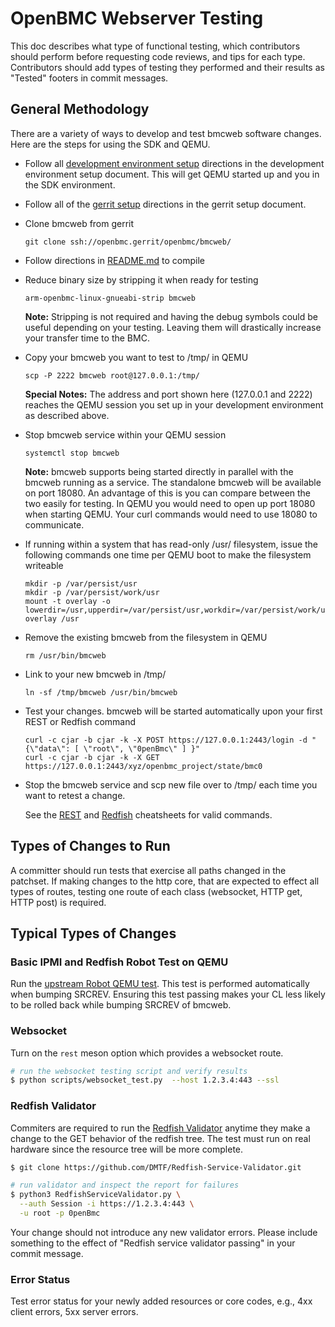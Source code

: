 # OpenBMC Webserver Testing

This doc describes what type of functional testing, which contributors should
perform before requesting code reviews, and tips for each type. Contributors
should add types of testing they performed and their results as "Tested" footers
in commit messages.

## General Methodology
There are a variety of ways to develop and test bmcweb software changes.
Here are the steps for using the SDK and QEMU.

- Follow all [development environment setup](https://github.com/openbmc/docs/blob/master/development/dev-environment.md)
directions in the development environment setup document. This will get
QEMU started up and you in the SDK environment.
- Follow all of the [gerrit setup](https://github.com/openbmc/docs/blob/master/development/gerrit-setup.md)
directions in the gerrit setup document.
- Clone bmcweb from gerrit
  ```
  git clone ssh://openbmc.gerrit/openbmc/bmcweb/
  ```

- Follow directions in [README.md](https://github.com/openbmc/bmcweb#configuration) to compile

- Reduce binary size by stripping it when ready for testing
  ```
  arm-openbmc-linux-gnueabi-strip bmcweb
  ```
  **Note:** Stripping is not required and having the debug symbols could be
  useful depending on your testing. Leaving them will drastically increase
  your transfer time to the BMC.

- Copy your bmcweb you want to test to /tmp/ in QEMU
  ```
  scp -P 2222 bmcweb root@127.0.0.1:/tmp/
  ```
  **Special Notes:**
  The address and port shown here (127.0.0.1 and 2222) reaches the QEMU session
  you set up in your development environment as described above.

- Stop bmcweb service within your QEMU session
  ```
  systemctl stop bmcweb
  ```
  **Note:** bmcweb supports being started directly in parallel with the bmcweb
  running as a service. The standalone bmcweb will be available on port 18080.
  An advantage of this is you can compare between the two easily for testing.
  In QEMU you would need to open up port 18080 when starting QEMU. Your curl
  commands would need to use 18080 to communicate.

- If running within a system that has read-only /usr/ filesystem, issue
the following commands one time per QEMU boot to make the filesystem
writeable
  ```
  mkdir -p /var/persist/usr
  mkdir -p /var/persist/work/usr
  mount -t overlay -o lowerdir=/usr,upperdir=/var/persist/usr,workdir=/var/persist/work/usr overlay /usr
  ```

- Remove the existing bmcweb from the filesystem in QEMU
  ```
  rm /usr/bin/bmcweb
  ```

- Link to your new bmcweb in /tmp/
  ```
  ln -sf /tmp/bmcweb /usr/bin/bmcweb
  ```

- Test your changes. bmcweb will be started automatically upon your
first REST or Redfish command
  ```
  curl -c cjar -b cjar -k -X POST https://127.0.0.1:2443/login -d "{\"data\": [ \"root\", \"0penBmc\" ] }"
  curl -c cjar -b cjar -k -X GET https://127.0.0.1:2443/xyz/openbmc_project/state/bmc0
  ```

- Stop the bmcweb service and scp new file over to /tmp/ each time you
want to retest a change.

  See the [REST](https://github.com/openbmc/docs/blob/master/REST-cheatsheet.md)
  and [Redfish](https://github.com/openbmc/docs/blob/master/REDFISH-cheatsheet.md) cheatsheets for valid commands.


## Types of Changes to Run
A committer should run tests that exercise all paths changed in the patchset.
If making changes to the http core, that are expected to effect all types of
routes, testing one route of each class (websocket, HTTP get, HTTP post) is
required.

## Typical Types of Changes

### Basic IPMI and Redfish Robot Test on QEMU

Run the [upstream Robot QEMU test](https://github.com/openbmc/openbmc-build-scripts/blob/master/run-qemu-robot-test.sh).
This test is performed automatically when bumping SRCREV. Ensuring this test
passing makes your CL less likely to be rolled back while bumping SRCREV of
bmcweb.

### Websocket

Turn on the `rest` meson option which provides a websocket route.

```bash
# run the websocket testing script and verify results
$ python scripts/websocket_test.py  --host 1.2.3.4:443 --ssl
```

### Redfish Validator

Commiters are required to run the [Redfish Validator](https://github.com/DMTF/Redfish-Service-Validator.git)
anytime they make a change to the GET behavior of the redfish tree. The test
must run on real hardware since the resource tree will be more complete.

```bash
$ git clone https://github.com/DMTF/Redfish-Service-Validator.git

# run validator and inspect the report for failures
$ python3 RedfishServiceValidator.py \
  --auth Session -i https://1.2.3.4:443 \
  -u root -p 0penBmc
```

Your change should not introduce any new validator errors. Please include
something to the effect of "Redfish service validator passing" in your commit
message.

### Error Status

Test error status for your newly added resources or core codes, e.g., 4xx client
errors, 5xx server errors.

